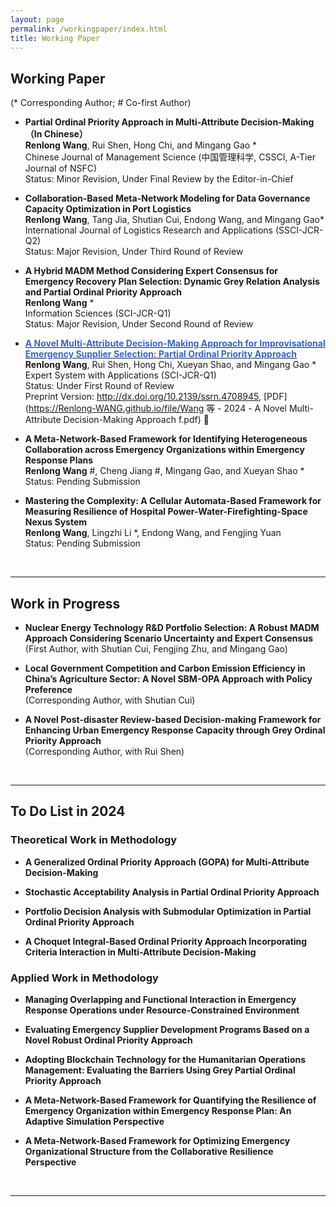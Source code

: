 ```yaml
---
layout: page
permalink: /workingpaper/index.html
title: Working Paper
---
```




## Working Paper
(* Corresponding Author; # Co-first Author)
<br>

- **Partial Ordinal Priority Approach in Multi-Attribute Decision-Making （In Chinese）** <br>**Renlong Wang**, Rui Shen, Hong Chi, and Mingang Gao *<br>Chinese Journal of Management Science (中国管理科学, CSSCI, A-Tier Journal of NSFC) <br>Status: Minor Revision, Under Final Review by the Editor-in-Chief

- **Collaboration-Based Meta-Network Modeling for Data Governance Capacity Optimization in Port Logistics** <br>**Renlong Wang**, Tang Jia, Shutian Cui, Endong Wang, and Mingang Gao*<br> International Journal of Logistics Research and Applications (SSCI-JCR-Q2) <br>Status: Major Revision, Under Third Round of Review

- **A Hybrid MADM Method Considering Expert Consensus for Emergency Recovery Plan Selection: Dynamic Grey Relation Analysis and Partial Ordinal Priority Approach** <br>**Renlong Wang** * <br> Information Sciences (SCI-JCR-Q1) <br>Status: Major Revision, Under Second Round of Review

- **[<font color='#3366CC'>A Novel Multi-Attribute Decision-Making Approach for Improvisational Emergency Supplier Selection: Partial Ordinal Priority Approach</font>](http://dx.doi.org/10.2139/ssrn.4708945)** <br>**Renlong Wang**, Rui Shen, Hong Chi, Xueyan Shao, and Mingang Gao *<br>Expert System with Applications (SCI-JCR-Q1) <br>Status: Under First Round of Review <br>Preprint Version: http://dx.doi.org/10.2139/ssrn.4708945, [PDF](https://Renlong-WANG.github.io/file/Wang 等 - 2024 - A Novel Multi-Attribute Decision-Making Approach f.pdf) 🔗

- **A Meta-Network-Based Framework for Identifying Heterogeneous Collaboration across Emergency Organizations within Emergency Response Plans** <br>**Renlong Wang** #, Cheng Jiang #, Mingang Gao, and Xueyan Shao * <br>Status: Pending Submission

- **Mastering the Complexity: A Cellular Automata-Based Framework for Measuring Resilience of Hospital Power-Water-Firefighting-Space Nexus System** <br>**Renlong Wang**, Lingzhi Li *, Endong Wang, and Fengjing Yuan <br>Status: Pending Submission

  <br>

---

## Work in Progress
- **Nuclear Energy Technology R&D Portfolio Selection: A Robust MADM Approach Considering Scenario Uncertainty and Expert Consensus** <br> (First Author, with Shutian Cui, Fengjing Zhu, and Mingang Gao)

- **Local Government Competition and Carbon Emission Efficiency in China’s Agriculture Sector: A Novel SBM-OPA Approach with Policy Preference** <br> (Corresponding Author, with Shutian Cui)

- **A Novel Post-disaster Review-based Decision-making Framework for Enhancing Urban Emergency Response Capacity through Grey Ordinal Priority Approach** <br> (Corresponding Author, with Rui Shen)

  <br>

---

## To Do List in 2024

### Theoretical Work in Methodology

- **A Generalized Ordinal Priority Approach (GOPA) for Multi-Attribute Decision-Making**<br>

- **Stochastic Acceptability Analysis in Partial Ordinal Priority Approach** <br>

- **Portfolio Decision Analysis with Submodular Optimization in Partial Ordinal Priority Approach** <br>

- **A Choquet Integral-Based Ordinal Priority Approach Incorporating Criteria Interaction in Multi-Attribute Decision-Making** <br>

### Applied Work in Methodology

- **Managing Overlapping and Functional Interaction in Emergency Response Operations under Resource-Constrained Environment**<br>

- **Evaluating Emergency Supplier Development Programs Based on a Novel Robust Ordinal Priority Approach**<br>

- **Adopting Blockchain Technology for the Humanitarian Operations Management: Evaluating the Barriers Using Grey Partial Ordinal Priority Approach**<br>

- **A Meta-Network-Based Framework for Quantifying the Resilience of Emergency Organization within Emergency Response Plan: An Adaptive Simulation Perspective** <br>

- **A Meta-Network-Based Framework for Optimizing Emergency Organizational Structure from the Collaborative Resilience Perspective** <br>

  <br>

---
